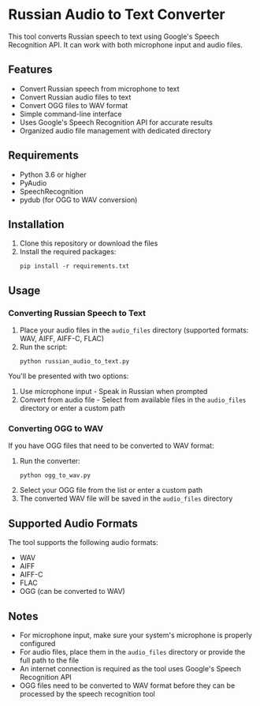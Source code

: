 # Russian Audio to Text Converter

This tool converts Russian speech to text using Google's Speech Recognition API. It can work with both microphone input and audio files.

## Features

- Convert Russian speech from microphone to text
- Convert Russian audio files to text
- Convert OGG files to WAV format
- Simple command-line interface
- Uses Google's Speech Recognition API for accurate results
- Organized audio file management with dedicated directory

## Requirements

- Python 3.6 or higher
- PyAudio
- SpeechRecognition
- pydub (for OGG to WAV conversion)

## Installation

1. Clone this repository or download the files
2. Install the required packages:
   ```
   pip install -r requirements.txt
   ```

## Usage

### Converting Russian Speech to Text

1. Place your audio files in the `audio_files` directory (supported formats: WAV, AIFF, AIFF-C, FLAC)
2. Run the script:
   ```
   python russian_audio_to_text.py
   ```

You'll be presented with two options:
1. Use microphone input - Speak in Russian when prompted
2. Convert from audio file - Select from available files in the `audio_files` directory or enter a custom path

### Converting OGG to WAV

If you have OGG files that need to be converted to WAV format:

1. Run the converter:
   ```
   python ogg_to_wav.py
   ```
2. Select your OGG file from the list or enter a custom path
3. The converted WAV file will be saved in the `audio_files` directory

## Supported Audio Formats

The tool supports the following audio formats:
- WAV
- AIFF
- AIFF-C
- FLAC
- OGG (can be converted to WAV)

## Notes

- For microphone input, make sure your system's microphone is properly configured
- For audio files, place them in the `audio_files` directory or provide the full path to the file
- An internet connection is required as the tool uses Google's Speech Recognition API
- OGG files need to be converted to WAV format before they can be processed by the speech recognition tool 